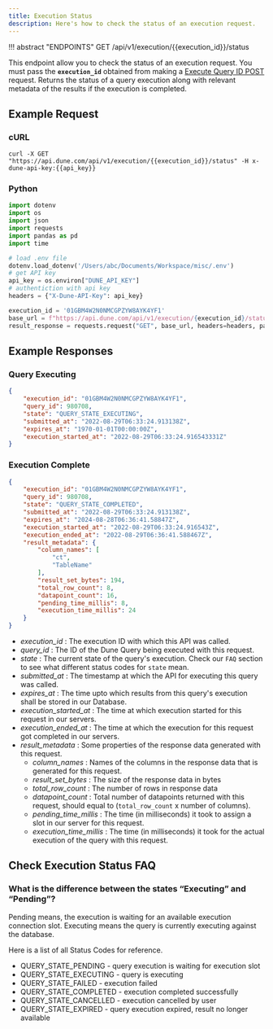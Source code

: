 ```yaml
---
title: Execution Status
description: Here's how to check the status of an execution request.
---
```


!!! abstract "ENDPOINTS"
    GET /api/v1/execution/{{execution_id}}/status

This endpoint allow you to check the status of an execution request. You must pass the **`execution_id`** obtained from making a [Execute Query ID POST](../execute-queries/execute-query-id.md) request. Returns the status of a query execution along with relevant metadata of the results if the execution is completed.

## Example Request

### cURL

```
curl -X GET "https://api.dune.com/api/v1/execution/{{execution_id}}/status" -H x-dune-api-key:{{api_key}}
```

### Python
```python
import dotenv
import os
import json
import requests
import pandas as pd
import time

# load .env file
dotenv.load_dotenv('/Users/abc/Documents/Workspace/misc/.env')
# get API key
api_key = os.environ["DUNE_API_KEY"]
# authentiction with api key
headers = {"X-Dune-API-Key": api_key}

execution_id = '01GBM4W2N0NMCGPZYW8AYK4YF1'
base_url = f"https://api.dune.com/api/v1/execution/{execution_id}/status"
result_response = requests.request("GET", base_url, headers=headers, params=params)
```

## Example Responses

### Query Executing

```json
{
    "execution_id": "01GBM4W2N0NMCGPZYW8AYK4YF1",
    "query_id": 980708,
    "state": "QUERY_STATE_EXECUTING",
    "submitted_at": "2022-08-29T06:33:24.913138Z",
    "expires_at": "1970-01-01T00:00:00Z",
    "execution_started_at": "2022-08-29T06:33:24.916543331Z"
}
```

### Execution Complete

```json
{
    "execution_id": "01GBM4W2N0NMCGPZYW8AYK4YF1",
    "query_id": 980708,
    "state": "QUERY_STATE_COMPLETED",
    "submitted_at": "2022-08-29T06:33:24.913138Z",
    "expires_at": "2024-08-28T06:36:41.58847Z",
    "execution_started_at": "2022-08-29T06:33:24.916543Z",
    "execution_ended_at": "2022-08-29T06:36:41.588467Z",
    "result_metadata": {
        "column_names": [
            "ct",
            "TableName"
        ],
        "result_set_bytes": 194,
        "total_row_count": 8,
        "datapoint_count": 16,
        "pending_time_millis": 8,
        "execution_time_millis": 24
    }
}
```

 - *execution_id* : The execution ID with which this API was called.
 - *query_id* : The ID of the Dune Query being executed with this request.
 - *state* : The current state of the query's execution. Check our `FAQ` section to see what different status codes for `state` mean.
 - *submitted_at* : The timestamp at which the API for executing this query was called.
 - *expires_at* : The time upto which results from this query's execution shall be stored in our Database.
 - *execution_started_at* : The time at which execution started for this request in our servers.
 - *execution_ended_at* : The time at which the execution for this request got completed in our servers.
 - *result_metadata* : Some properties of the response data generated with this request.
    - *column_names* : Names of the columns in the response data that is generated for this request.
    - *result_set_bytes* : The size of the response data in bytes
    - *total_row_count* : The number of rows in response data
    - *datapoint_count* : Total number of datapoints returned with this request, should equal to (`total_row_count` x number of columns).
    - *pending_time_millis* : The time (in milliseconds) it took to assign a slot in our server for this request.
    - *execution_time_millis* : The time (in milliseconds) it took for the actual execution of the query with this request.

## Check Execution Status FAQ

### What is the difference between the states “Executing” and “Pending”?

Pending means, the execution is waiting for an available execution connection slot.
Executing means the query is currently executing against the database.

Here is a list of all Status Codes for reference.

   - QUERY_STATE_PENDING  - query execution is waiting for execution slot
   - QUERY_STATE_EXECUTING - query is executing
   - QUERY_STATE_FAILED - execution failed
   - QUERY_STATE_COMPLETED - execution completed successfully
   - QUERY_STATE_CANCELLED - execution cancelled by user
   - QUERY_STATE_EXPIRED - query execution expired, result no longer available
